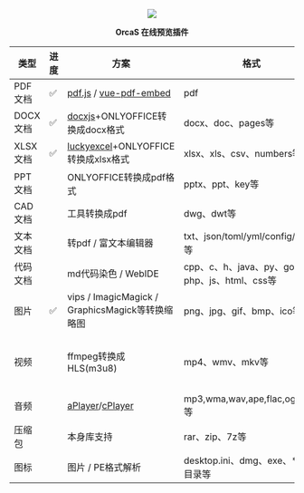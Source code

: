 <p align="center">
  <a href="https://orcastor.github.io/doc/">
    <img src="https://orcastor.github.io/doc/logo.svg">
  </a>
</p>

<p align="center"><strong>OrcaS 在线预览插件</strong></p>

|类型|进度|方案|格式|备注|
|-|-|-|-|-|
|PDF文档|✅|[pdf.js](https://github.com/mozilla/pdf.js) / [vue-pdf-embed](https://github.com/hrynko/vue-pdf-embed)|pdf|支持有密码文件|
|DOCX文档|✅|[docxjs](https://www.npmjs.com/package/docx-preview)+ONLYOFFICE转换成docx格式|docx、doc、pages等|字体问题；有密码文档问题|
|XLSX文档|✅|[luckyexcel](https://github.com/dream-num/Luckyexcel)+ONLYOFFICE转换成xlsx格式|xlsx、xls、csv、numbers等|字体问题；有密码文档问题|
|PPT文档||ONLYOFFICE转换成pdf格式|pptx、ppt、key等|字体问题；有密码文档问题|
|CAD文档||工具转换成pdf|dwg、dwt等|
|文本文档||转pdf / 富文本编辑器|txt、json/toml/yml/config/xml等|enca/file检测编码防止中文乱码|
|代码文档||md代码染色 / WebIDE|cpp、c、h、java、py、go、php、js、html、css等|enca/file检测编码防止中文乱码|
|图片|✅|vips / ImagicMagick / GraphicsMagick等转换缩略图|png、jpg、gif、bmp、ico等|gif需要处理多帧；GM支持OpenMP加速|
|视频||ffmpeg转换成HLS(m3u8)|mp4、wmv、mkv等|fps和码率；可以尝试h.265；支持GPU加速（OpenCL/Vulkan）|
|音频||[aPlayer](https://github.com/DIYgod/APlayer)/[cPlayer](https://github.com/MoePlayer/cPlayer)|mp3,wma,wav,ape,flac,ogg,aac等|支持匹配封面、lrc歌词文件|
|压缩包||本身库支持|rar、zip、7z等|有密码的文档|
|图标||图片 / PE格式解析|desktop.ini、dmg、exe、*.app目录等|
